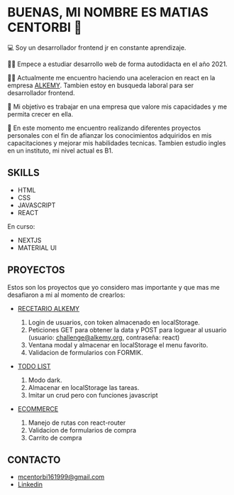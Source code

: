 # BUENAS, MI NOMBRE ES MATIAS CENTORBI 👋
💻 Soy un desarrollador frontend jr en constante aprendizaje.

👨‍🎓 Empece a estudiar desarrollo web de forma autodidacta en el año 2021. 

👨‍💼 Actualmente me encuentro haciendo una aceleracion en react en la empresa [ALKEMY](https://www.alkemy.org/). Tambien estoy en busqueda laboral para ser desarrollador frontend. 

🥇 Mi objetivo es trabajar en una empresa que valore mis capacidades y me permita crecer en ella. 

📖 En este momento me encuentro realizando diferentes proyectos personales con el fin de afianzar los conocimientos adquiridos en mis capacitaciones y mejorar mis habilidades tecnicas. Tambien estudio ingles en un instituto, mi nivel actual es B1.


## SKILLS
- HTML
- CSS
- JAVASCRIPT
- REACT

En curso:
- NEXTJS 
- MATERIAL UI 



## PROYECTOS 
Estos son los proyectos que yo considero mas importante y que mas me desafiaron a mi al momento de crearlos:
* [RECETARIO ALKEMY](https://hopeful-johnson-5772a3.netlify.app/#/)
  1. Login de usuarios, con token almacenado en localStorage.
  2. Peticiones GET para obtener la data y POST para loguear al usuario (usuario: challenge@alkemy.org, contraseña: react)
  3. Ventana modal y almacenar en localStorage el menu favorito.
  4. Validacion de formularios con FORMIK.

* [TODO LIST](https://agitated-cray-295fec.netlify.app/)
  1. Modo dark.
  2. Almacenar en localStorage las tareas.
  3. Imitar un crud pero con funciones javascript

* [ECOMMERCE](https://ecommerce-codealoo.vercel.app/)
  1. Manejo de rutas con react-router
  2. Validacion de formularios de compra
  3. Carrito de compra

## CONTACTO
* mcentorbi161999@gmail.com
* [Linkedin](https://www.linkedin.com/in/matias-centorbi/)

